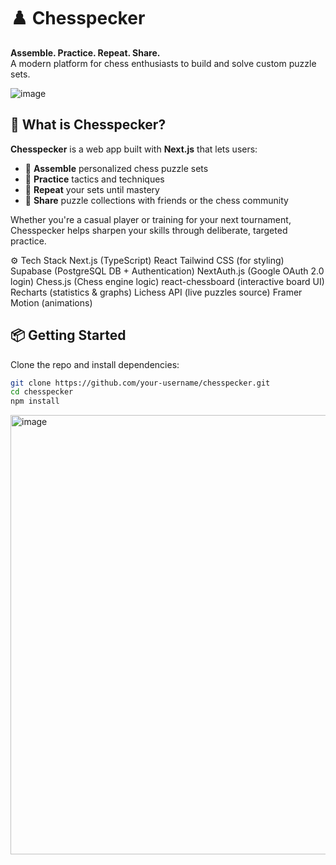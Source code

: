 # ♟️ Chesspecker

**Assemble. Practice. Repeat. Share.**  
A modern platform for chess enthusiasts to build and solve custom puzzle sets.

![image](https://github.com/user-attachments/assets/d598132a-8822-4e43-b0c2-5cd7e64e8dd8)


## 🚀 What is Chesspecker?

**Chesspecker** is a web app built with **Next.js** that lets users:
- 🧩 **Assemble** personalized chess puzzle sets
- 🧠 **Practice** tactics and techniques
- 🔁 **Repeat** your sets until mastery
- 🔗 **Share** puzzle collections with friends or the chess community

Whether you're a casual player or training for your next tournament, Chesspecker helps sharpen your skills through deliberate, targeted practice.

⚙️ Tech Stack
Next.js (TypeScript)
React
Tailwind CSS (for styling)
Supabase (PostgreSQL DB + Authentication)
NextAuth.js (Google OAuth 2.0 login)
Chess.js (Chess engine logic)
react-chessboard (interactive board UI)
Recharts (statistics & graphs)
Lichess API (live puzzles source)
Framer Motion (animations)

## 📦 Getting Started

Clone the repo and install dependencies:

```bash
git clone https://github.com/your-username/chesspecker.git
cd chesspecker
npm install
```
<img width="1531" height="703" alt="image" src="https://github.com/user-attachments/assets/7b8acd8a-b295-4e15-93b2-8ce44c20e3d3" />

